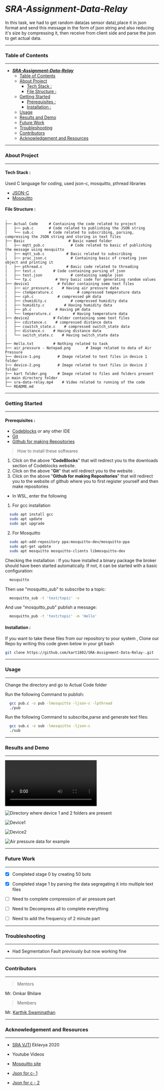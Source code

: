# ***SRA-Assignment-Data-Relay***

In this task, we had to get random data(as sensor data),place it in json format and send this message in the form of json string and also reducing it's size by compressing it, then receive from client side and parse the json to get actual data.

***
### Table of Contents
***

- [***SRA-Assignment-Data-Relay***](#sra-assignment-data-relay)
    - [Table of Contents](#table-of-contents)
    - [About Project](#about-project)
      - [Tech Stack :](#tech-stack-)
      - [File Structure :](#file-structure-)
    - [Getting Started](#getting-started)
      - [Prerequisites :](#prerequisites-)
      - [Installation :](#installation-)
    - [Usage](#usage)
    - [Results and Demo](#results-and-demo)
    - [Future Work](#future-work)
    - [Troubleshooting](#troubleshooting)
    - [Contributors](#contributors)
    - [Acknowledgement and Resources](#acknowledgement-and-resources)
  
***
### About Project
***


#### Tech Stack :

Used C language for coding, used json-c, mosquitto, pthread libraries

* [JSON-C](https://github.com/json-c/json-c)
* [Mosquitto](https://mosquitto.org/download/)

#### File Structure :
    .
    ├── Actual Code     # Containing the code related to project
    │   ├── pub.c       # Code related to publishing the JSON string
    │   └── sub.c       # Code related to subscribing, parsing, compressing the JSON string and storing in text files
    ├── Basic                    # Basic named folder
    │   ├── mqtt_pub.c            # Code related to basic of publishing the message using mosquitto
    │   ├── mqtt_sub.c          # Basic related to subscribing
    |   ├── prac_json.c           # Containing basic of creating json object and printing it
    │   ├── pthread.c           # Basic code related to threading 
    |   ├── test.c        # Code containing parsing of json
    |   ├── test.json             # containing sample json
    |   └── tp.c           # Very basic code for generating random values
    ├── device1             # Folder containing some text files
    |   ├── air_pressure.c    # Having air pressure data
    |   ├── ctemperature.c           # compressed temperature data
    |   ├── cph.c           # compressed pH data
    |   ├── chumidity.c           # compressed humidity data
    |   ├── humidity.c         # Having humidity data
    |   ├── ph.c           # Having pH data
    |   └── temperature.c          # Having temperature data
    ├── device2           # Folder containing some text files
    |   ├── cdistance.c    # compressed distance data
    |   ├── cswitch_state.c    # compressed switch_state data
    |   ├── distance.c    # Having distance data
    |   └── switch_state.c    # Having switch_state data
    │            
    ├── Hello.txt         # Nothing related to task
    ├── air_pressure - Notepad.png       # Image related to data of Air Pressure
    ├── device-1.png        # Image related to text files in device 1 folder
    ├── device-2.png        # Image related to text files in device 2 folder
    ├── kart folder.png     # Image related to files and folders present in main directory folder
    ├── sra-data-relay.mp4    # Video related to running of the code
    └── README.md 
    


***
### Getting Started
***

#### Prerequisites :

* [Codeblocks](http://www.codeblocks.org/) or any other IDE
* [Git](https://gitforwindows.org/) 
* [Github for making Repositories](https://github.com/)

>How to install these softwares
1. Click on the above "**CodeBlocks**" that will redirect you to the downloads section of Codeblocks website.
2. Click on the above "**Git**" that will redirect you to the website .
3. Click on the above "**Github for making Repositories**" that will redirect you to the website of github where you to first register yourself and then make repositories

* In WSL, enter the following <br>
1) For gcc installation
  
```sh
  sudo apt install gcc
  sudo apt update
  sudo apt upgrade
```
2) For Mosquitto
```sh  
  sudo apt-add-repository ppa:mosquitto-dev/mosquitto-ppa
  sudo apt-get update
  sudo apt mosquitto mosquitto-clients libmosquitto-dev
```
Checking the installation : If you have installed a binary package the broker should have been started automatically. If not, it can be started with a basic configuration:
```sh  
  mosquitto
```
Then use  "mosquitto_sub" to subscribe to a topic:
```sh  
  mosquitto_sub -t 'test/topic' -v
```
And use "mosquitto_pub" publish a message:
```sh  
  mosquitto_pub -t 'test/topic' -m 'Hello'
```
#### Installation :

If you want to take these files from our repository to your system , Clone our Repo by writing this code given below in your git bash

```sh
git clone https://github.com/kart1802/SRA-Assignment-Data-Relay-.git 
```

***
### Usage
***

Change the directory and go to Actual Code folder

Run the following Command to publish:
```sh
  gcc pub.c -o pub -lmosquitto -ljson-c -lpthread
  ./pub
```
Run the following Command to subscribe,parse and generate text files:
```sh
  gcc sub.c -o sub -lmosquitto -ljson-c 
  ./sub
```

***
### Results and Demo
***

![Result](https://github.com/kart1802/SRA-Assignment-Data-Relay-/blob/master/sra-data-relay.mp4) <br>

![Directory where device 1 and 2 folders are present](https://github.com/kart1802/SRA-Assignment-Data-Relay-/blob/master/kart%20folder.png) <br>

![Device1](https://github.com/kart1802/SRA-Assignment-Data-Relay-/blob/master/device-1.png) <br>

![Device2](https://github.com/kart1802/SRA-Assignment-Data-Relay-/blob/master/device-2.png) <br>

![Air pressure data for example](https://github.com/kart1802/SRA-Assignment-Data-Relay-/blob/master/air_pressure%20-%20Notepad.png)

***
### Future Work
***

* [x] Completed stage 0 by creating 50 bots
* [x] Completed stage 1 by parsing the data segregating it into multiple text files
* [ ] Need to complete compression of air pressure part
* [ ] Need to Decompress all to complete everything
* [ ] Need to add the frequency of 2 minute part



***
### Troubleshooting
***
* Had Segmentation Fault previously but now working fine

***
### Contributors
***
> Mentors

Mr. Omkar Bhilare 

   
> Members

Mr. [Karthik Swaminathan](https://github.com/kart1802) 

***
### Acknowledgement and Resources
***

* [SRA VJTI](http://sra.vjti.info/) Eklavya 2020
* Youtube Videos

* [Mosquitto site](https://mosquitto.org/api/files/mosquitto-h.html)

* [Json for c- 1](https://gist.github.com/alan-mushi/19546a0e2c6bd4e059fd)
* [Json for c - 2](https://json-c.github.io/json-c/json-c-0.10/doc/html/json__object_8h.html)

